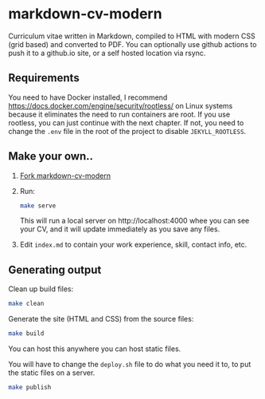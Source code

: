 # markdown-cv-modern

Curriculum vitae written in Markdown, compiled to HTML with modern CSS (grid
based) and converted to PDF. You can optionally use github actions to push it to
a github.io site, or a self hosted location via rsync.

## Requirements

You need to have Docker installed, I recommend
https://docs.docker.com/engine/security/rootless/ on Linux systems because it
eliminates the need to run containers are root. If you use rootless, you can
just continue with the next chapter. If not, you need to change the `.env` file
in the root of the project to disable `JEKYLL_ROOTLESS`.

## Make your own..

1. [Fork markdown-cv-modern](https://github.com/snijderc/markdown-cv-modern)
2. Run:

   ```bash
   make serve
   ```

   This will run a local server on http://localhost:4000 whee you can see your
   CV, and it will update immediately as you save any files.

3. Edit `index.md` to contain your work experience, skill, contact info, etc.


## Generating output

Clean up build files:

```bash
make clean
```

Generate the site (HTML and CSS) from the source files:

```bash
make build
```

You can host this anywhere you can host static files.

You will have to change the `deploy.sh` file to do what you need it to, to put
the static files on a server.

```bash
make publish
```